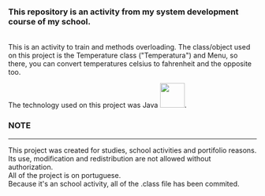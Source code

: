 <h3>This repository is an activity from my system development course of my school.</h3><br>
This is an activity to train and methods overloading. The class/object used on this project is the Temperature class ("Temperatura") and Menu, so there, you can convert temperatures celsius to fahrenheit and the opposite too.<br>


The technology used on this project was Java
<img src="https://cdn.jsdelivr.net/gh/devicons/devicon/icons/java/java-original.svg" width="50" height="50"/>.<br>
<h3>NOTE</h3>
<hr>
This project was created for studies, school activities and portifolio reasons. Its use, modification and redistribution are not allowed without authorization.<br>
All of the project is on portuguese.<br>
Because it's an school activity, all of the .class file has been commited.

